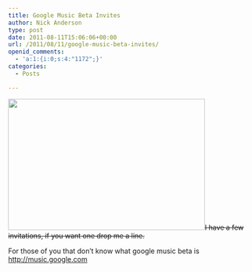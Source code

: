 ```yaml
---
title: Google Music Beta Invites
author: Nick Anderson
type: post
date: 2011-08-11T15:06:06+00:00
url: /2011/08/11/google-music-beta-invites/
openid_comments:
  - 'a:1:{i:0;s:4:"1172";}'
categories:
  - Posts

---
```

<del><img class="alignleft" title="Google Music" src="http://www.infogadgetonline.com/wp-content/uploads/2011/05/Google_Music_Beta_Android.jpg" alt="" width="402" height="268" />I have a few invitations, if you want one drop me a line.</del>

For those of you that don&#8217;t know what google music beta is <http://music.google.com>